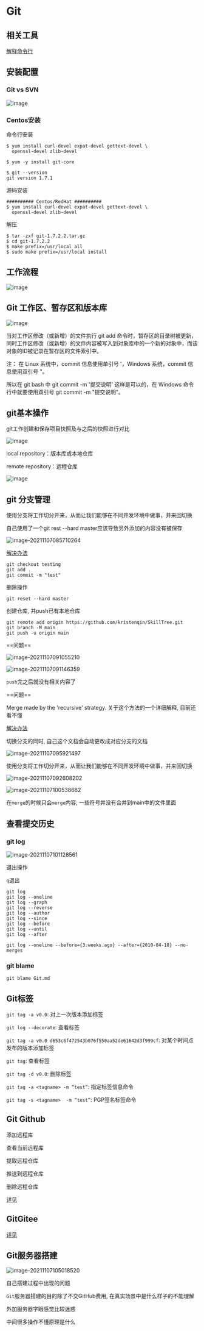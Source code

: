 # Git

## 相关工具

[解释命令行](https://explainshell.com/)

## 安装配置

### Git vs SVN

![image](https://www.runoob.com/wp-content/uploads/2015/02/0D32F290-80B0-4EA4-9836-CA58E22569B3.jpg)

### Centos安装

命令行安装

```
$ yum install curl-devel expat-devel gettext-devel \
  openssl-devel zlib-devel

$ yum -y install git-core

$ git --version
git version 1.7.1
```
源码安装

```
########## Centos/RedHat ##########
$ yum install curl-devel expat-devel gettext-devel \
  openssl-devel zlib-devel
```
解压

```
$ tar -zxf git-1.7.2.2.tar.gz
$ cd git-1.7.2.2
$ make prefix=/usr/local all
$ sudo make prefix=/usr/local install
```
## 工作流程

![image](https://www.runoob.com/wp-content/uploads/2015/02/git-process.png)

## Git 工作区、暂存区和版本库

![image](https://www.runoob.com/wp-content/uploads/2015/02/1352126739_7909.jpg)

当对工作区修改（或新增）的文件执行 git add 命令时，暂存区的目录树被更新，同时工作区修改（或新增）的文件内容被写入到对象库中的一个新的对象中，而该对象的ID被记录在暂存区的文件索引中。

注： 在 Linux 系统中，commit 信息使用单引号 '，Windows 系统，commit 信息使用双引号 "。

所以在 git bash 中 git commit -m '提交说明' 这样是可以的，在 Windows 命令行中就要使用双引号 git commit -m "提交说明"。

## git基本操作

git工作创建和保存项目快照及与之后的快照进行对比

![image](https://www.runoob.com/wp-content/uploads/2015/02/git-command.jpg)

local repository：版本库或本地仓库

remote repository：远程仓库

![image](https://remnote-user-data.s3.amazonaws.com/LmQZ_tWoWr-RtbG3XKh_S5vOS-KQBjioCtb9hupjO4pnJyjJkWrIe_oYi-_ywvejtFbPYdkgILQ_YKCphAxdziBbFKqKiDayVK-cIsF55ZYqj2K9-iSQ9-6suqYxd65M.png)

## git 分支管理

使用分支将工作切分开来，从而让我们能够在不同开发环境中做事，并来回切换

自己使用了一个git rest --hard master应该导致另外添加的内容没有被保存

![image-20211107085710264](C:\Users\lenovo\AppData\Roaming\Typora\typora-user-images\image-20211107085710264.png)

[解决办法](https://stackoverflow.com/questions/47471400/why-are-changes-in-one-branch-visible-in-another-branch)

```git
git checkout testing
git add .
git commit -m "test"
```

删除操作

```git
git reset --hard master
```

创建仓库, 并push已有本地仓库

```git
git remote add origin https://github.com/kristenqin/SkillTree.git
git branch -M main
git push -u origin main
```

==问题==

![image-20211107091055210](C:\Users\lenovo\AppData\Roaming\Typora\typora-user-images\image-20211107091055210.png)

![image-20211107091146359](C:\Users\lenovo\AppData\Roaming\Typora\typora-user-images\image-20211107091146359.png)

`push`完之后就没有相关内容了

==问题==

Merge made by the 'recursive' strategy. 关于这个方法的一个详细解释, 目前还看不懂

[解决办法](https://stackoverflow.com/questions/55998614/merge-made-by-recursive-strategy)

切换分支的同时, 自己这个文档会自动更改成对应分支的文档

![image-20211107095921497](C:\Users\lenovo\AppData\Roaming\Typora\typora-user-images\image-20211107095921497.png)

使用分支将工作切分开来，从而让我们能够在不同开发环境中做事，并来回切换

![image-20211107092608202](C:\Users\lenovo\AppData\Roaming\Typora\typora-user-images\image-20211107092608202.png)

![image-20211107100538682](C:\Users\lenovo\AppData\Roaming\Typora\typora-user-images\image-20211107100538682.png)

在`merge`的时候只会`merge`内容, 一些符号并没有合并到main中的文件里面

## 查看提交历史

### git log

![image-20211107101128561](C:\Users\lenovo\AppData\Roaming\Typora\typora-user-images\image-20211107101128561.png)

退出操作

`q`退出

```git
git log
git log --oneline
git log --graph
git log --reverse
git log --author
git log --since
git log --before
git log --until
git log --after
```

```git
git log --oneline --before={3.weeks.ago} --after={2010-04-18} --no-merges
```



### git blame

```git
git blame Git.md
```



## Git标签

`git tag -a v0.0`: 对上一次版本添加标签

`git log --decorate`: 查看标签

`git tag -a v0.0 d653c6f472543b076f550aa52de61642d3f999cf`: 对某个时间点发布的版本添加标签

`git tag`: 查看标签

`git tag -d v0.0`: 删除标签

`git tag -a <tagname> -m “test”`: 指定标签信息命令

`git tag -s <tagname>  -m “test”`: PGP签名标签命令

## Git Github

添加远程库

查看当前远程库

提取远程仓库

推送到远程仓库

删除远程仓库

[详见](https://www.runoob.com/git/git-remote-repo.html)

## GitGitee

[详见](https://www.runoob.com/git/git-gitee.html)

## Git服务器搭建

![image-20211107105018520](C:\Users\lenovo\AppData\Roaming\Typora\typora-user-images\image-20211107105018520.png)

自己搭建过程中出现的问题

`Git`服务器搭建的目的除了不交GitHub费用, 在真实场景中是什么样子的不能理解

外加服务器字眼感觉比较迷惑

中间很多操作不懂原理是什么

